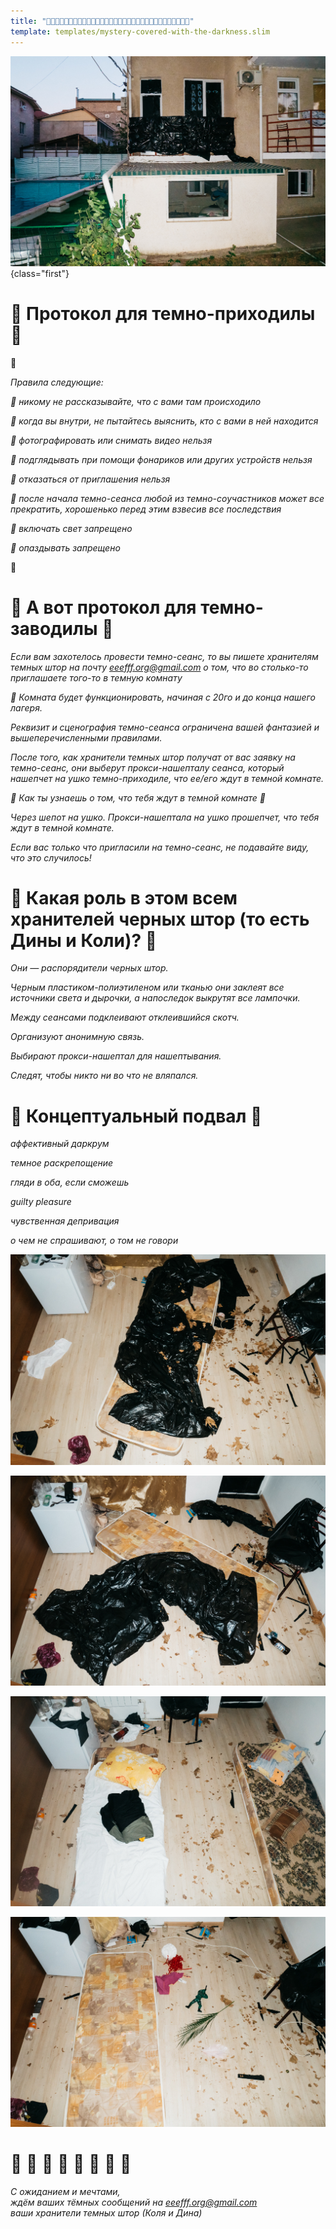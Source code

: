 ```yaml
---
title: "👀👀👀👀👀👀👀👀👀👀👀👀👀👀👀👀👀👀👀👀👀👀👀👀👀👀👀👀👀👀👀👀"
template: templates/mystery-covered-with-the-darkness.slim
---
```


![Хранители темных штор приглашают вас по одному в темную комнату!](/pictures/projects/mystery-covered-with-the-darkness/mystery-covered-with-the-darkness-01.jpg){class="first"}

# 👀 Протокол для темно-приходилы 👀

👀

*Правила следующие:*

*👀 никому не рассказывайте, что с вами там происходило*

*👀 когда вы внутри, не пытайтесь выяснить, кто с вами в ней находится*

*👀 фотографировать или снимать видео нельзя*

*👀 подглядывать при помощи фонариков или других устройств нельзя*

*👀 отказаться от приглашения нельзя*

*👀 после начала темно-сеанса любой из темно-соучастников может все прекратить, хорошенько перед этим взвесив все последствия*

*👀 включать свет запрещено*

*👀 опаздывать запрещено*

👀

# 👀 А вот протокол для темно-заводилы 👀


*Если вам захотелось провести темно-сеанс, то вы пишете хранителям темных штор на почту eeefff.org@gmail.com о том, что во столько-то приглашаете того-то в темную комнату*

*👀 Комната будет функционировать, начиная с 20го и до конца нашего лагеря.*

*Реквизит и сценография темно-сеанса ограничена вашей фантазией и вышеперечисленными правилами.*

*После того, как хранители темных штор получат от вас заявку на темно-сеанс, они выберут прокси-нашепталу сеанса, который нашепчет на ушко темно-приходиле, что ее/его ждут в темной комнате.*

*👀 Как ты узнаешь о том, что тебя ждут в темной комнате 👀*

*Через шепот на ушко. Прокси-нашептала на ушко прошепчет, что тебя ждут в темной комнате.*

*Если вас только что пригласили на темно-сеанс, не подавайте виду, что это случилось!*

# 👀 Какая роль в этом всем хранителей черных штор (то есть Дины и Коли)? 👀

*Они — распорядители черных штор.*

*Черным пластиком-полиэтиленом или тканью они заклеят все источники света и дырочки, а напоследок выкрутят все лампочки.*

*Между сеансами подклеивают отклеившийся скотч.*

*Организуют анонимную связь.*

*Выбирают прокси-нашептал для нашептывания.*

*Следят, чтобы никто ни во что не вляпался.*

# 👀 Концептуальный подвал 👀

*аффективный даркрум*

*темное раскрепощение*

*гляди в оба, если сможешь*

*guilty pleasure*

*чувственная депривация*

*о чем не спрашивают, о том не говори*

![заманчиво и опасно](/pictures/projects/mystery-covered-with-the-darkness/mystery-covered-with-the-darkness-02.jpg)

![не споткнись об остов желаний](/pictures/projects/mystery-covered-with-the-darkness/mystery-covered-with-the-darkness-03.jpg)

![один — тайна, два — полтайны, три — нет тайны](/pictures/projects/mystery-covered-with-the-darkness/mystery-covered-with-the-darkness-04.jpg)

![иногда молчание в комнате — как гром](/pictures/projects/mystery-covered-with-the-darkness/mystery-covered-with-the-darkness-05.jpg)

# 👀 👀 👀 👀 👀 👀 👀 👀

*С ожиданием и мечтами,*  
*ждём ваших тёмных сообщений на eeefff.org@gmail.com*  
*ваши хранители темных штор (Коля и Дина)*
